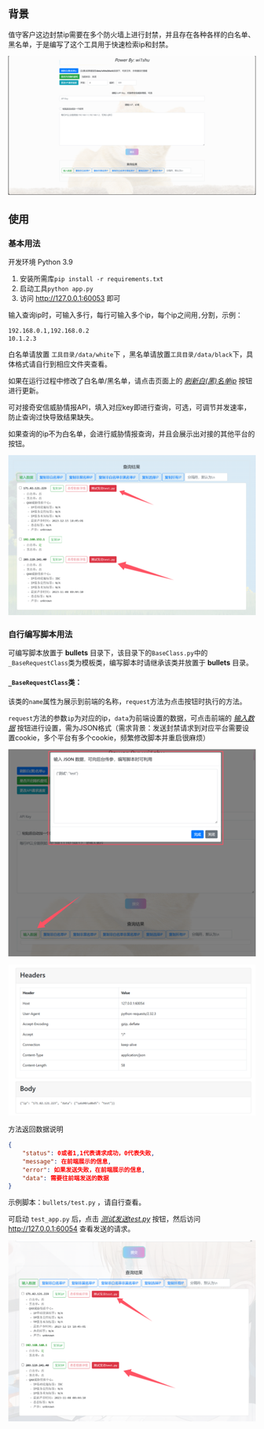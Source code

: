## 背景

值守客户这边封禁ip需要在多个防火墙上进行封禁，并且存在各种各样的白名单、黑名单，于是编写了这个工具用于快速检索ip和封禁。

![img](README.assets/QQ_1723028070606.png)

## 使用

### 基本用法

开发环境 Python 3.9

1. 安装所需库`pip install -r requirements.txt`
2. 启动工具`python app.py`
3. 访问 http://127.0.0.1:60053 即可

输入查询ip时，可输入多行，每行可输入多个ip，每个ip之间用`,`分割，示例：

```
192.168.0.1,192.168.0.2
10.1.2.3
```

白名单请放置 `工具目录/data/white`下  ，黑名单请放置`工具目录/data/black`下，具体格式请自行到相应文件夹查看。

如果在运行过程中修改了白名单/黑名单，请点击页面上的 <u>*刷新白(黑)名单ip*</u> 按钮进行更新。

可对接奇安信威胁情报API，填入对应key即进行查询，可选，可调节并发速率，防止查询过快导致结果缺失。

如果查询的ip不为白名单，会进行威胁情报查询，并且会展示出对接的其他平台的按钮。

![img](README.assets/QQ_1723027696192.png)

### 自行编写脚本用法

可编写脚本放置于 **bullets** 目录下，该目录下的`BaseClass.py`中的`_BaseRequestClass`类为模板类，编写脚本时请继承该类并放置于 **bullets** 目录。

#### `_BaseRequestClass`类：

该类的`name`属性为展示到前端的名称，`request`方法为点击按钮时执行的方法。

`request`方法的参数`ip`为对应的ip，`data`为前端设置的数据，可点击前端的 <u>*输入数据*</u> 按钮进行设置，需为JSON格式（需求背景：发送封禁请求到对应平台需要设置cookie，多个平台有多个cookie，频繁修改脚本并重启很麻烦）

![img](README.assets/QQ_1723028252510.png)

![img](README.assets/QQ_1723028345814.png)

方法返回数据说明

```json
{
    "status": 0或者1,1代表请求成功，0代表失败,
    "message": 在前端展示的信息,
    "error": 如果发送失败，在前端展示的信息,
    "data": 需要往前端发送的数据
}
```

示例脚本：`bullets/test.py` ，请自行查看。

可启动 `test_app.py` 后，点击 <u>*测试发送test.py*</u> 按钮，然后访问  http://127.0.0.1:60054 查看发送的请求。

![img](README.assets/QQ_1723027992328.png)

